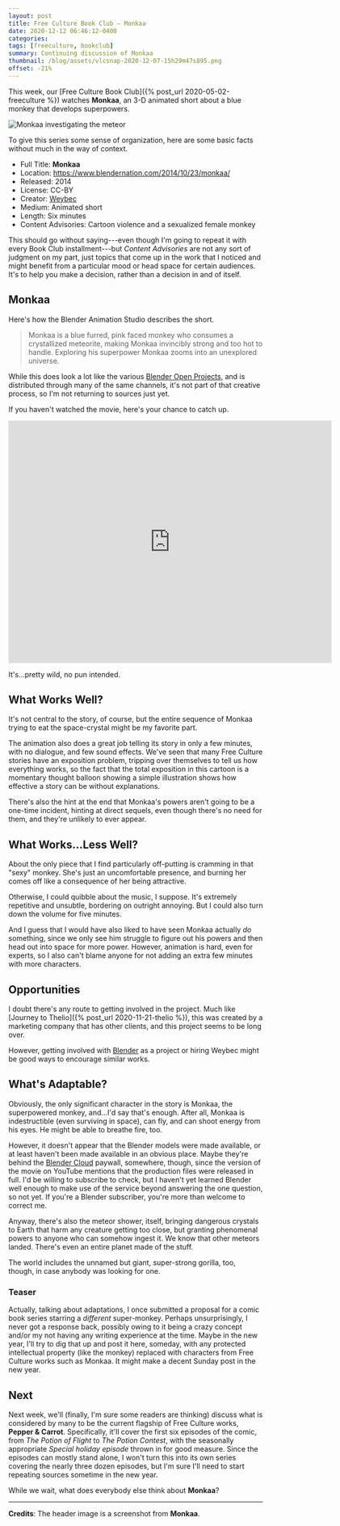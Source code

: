 ```yaml
---
layout: post
title: Free Culture Book Club — Monkaa
date: 2020-12-12 06:46:12-0400
categories:
tags: [freeculture, bookclub]
summary: Continuing discussion of Monkaa
thumbnail: /blog/assets/vlcsnap-2020-12-07-15h29m47s895.png
offset: -21%
---
```


This week, our [Free Culture Book Club]({% post_url 2020-05-02-freeculture %}) watches **Monkaa**, an 3-D animated short about a blue monkey that develops superpowers.

![Monkaa investigating the meteor](/blog/assets/vlcsnap-2020-12-07-15h29m47s895.png "Monkaa investigating the meteor")

To give this series some sense of organization, here are some basic facts without much in the way of context.

 * Full Title:  **Monkaa**
 * Location:  <https://www.blendernation.com/2014/10/23/monkaa/>
 * Released:  2014
 * License:  CC-BY
 * Creator:  [Weybec](http://www.weybec.com/)
 * Medium:  Animated short
 * Length:  Six minutes
 * Content Advisories:  Cartoon violence and a sexualized female monkey

This should go without saying---even though I'm going to repeat it with every Book Club installment---but *Content Advisories* are not any sort of judgment on my part, just topics that come up in the work that I noticed and might benefit from a particular mood or head space for certain audiences.  It's to help you make a decision, rather than a decision in and of itself.

## Monkaa

Here's how the Blender Animation Studio describes the short.

 > Monkaa is a blue furred, pink faced monkey who consumes a crystallized meteorite, making Monkaa invincibly strong and too hot to handle. Exploring his superpower Monkaa zooms into an unexplored universe.

While this does look a lot like the various [Blender Open Projects](https://www.blender.org/about/projects/), and is distributed through many of the same channels, it's not part of that creative process, so I'm not returning to sources just yet.

If you haven't watched the movie, here's your chance to catch up.

<iframe
  src="https://archive.org/embed/Monkaa"
  width="640"
  height="480"
  frameborder="0"
  webkitallowfullscreen="true"
  mozallowfullscreen="true"
  allowfullscreen
>
</iframe>

It's...pretty wild, no pun intended.

## What Works Well?

It's not central to the story, of course, but the entire sequence of Monkaa trying to eat the space-crystal might be my favorite part.

The animation also does a great job telling its story in only a few minutes, with no dialogue, and few sound effects.  We've seen that many Free Culture stories have an exposition problem, tripping over themselves to tell us how everything works, so the fact that the total exposition in this cartoon is a momentary thought balloon showing a simple illustration shows how effective a story can be without explanations.

There's also the hint at the end that Monkaa's powers aren't going to be a one-time incident, hinting at direct sequels, even though there's no need for them, and they're unlikely to ever appear.

## What Works...Less Well?

About the only piece that I find particularly off-putting is cramming in that "sexy" monkey.  She's just an uncomfortable presence, and burning her comes off like a consequence of her being attractive.

Otherwise, I could quibble about the music, I suppose.  It's extremely repetitive and unsubtle, bordering on outright annoying.  But I could also turn down the volume for five minutes.

And I guess that I would have also liked to have seen Monkaa actually *do* something, since we only see him struggle to figure out his powers and then head out into space for more power.  However, animation is hard, even for experts, so I also can't blame anyone for not adding an extra few minutes with more characters.

## Opportunities

I doubt there's any route to getting involved in the project.  Much like [Journey to Thelio]({% post_url 2020-11-21-thelio %}), this was created by a marketing company that has other clients, and this project seems to be long over.

However, getting involved with [Blender](https://www.blender.org/) as a project or hiring Weybec might be good ways to encourage similar works.

## What's Adaptable?

Obviously, the only significant character in the story is Monkaa, the superpowered monkey, and...I'd say that's enough.  After all, Monkaa is indestructible (even surviving in space), can fly, and can shoot energy from his eyes.  He might be able to breathe fire, too.

However, it doesn't appear that the Blender models were made available, or at least haven't been made available in an obvious place.  Maybe they're behind the [Blender Cloud](https://cloud.blender.org/welcome) paywall, somewhere, though, since the version of the movie on YouTube mentions that the production files were released in full.  I'd be willing to subscribe to check, but I haven't yet learned Blender well enough to make use of the service beyond answering the one question, so not yet.  If you're a Blender subscriber, you're more than welcome to correct me.

Anyway, there's also the meteor shower, itself, bringing dangerous crystals to Earth that harm any creature getting too close, but granting phenomenal powers to anyone who can somehow ingest it.  We know that other meteors landed.  There's even an entire planet made of the stuff.

The world includes the unnamed but giant, super-strong gorilla, too, though, in case anybody was looking for one.

### Teaser

Actually, talking about adaptations, I once submitted a proposal for a comic book series starring a *different* super-monkey.  Perhaps unsurprisingly, I never got a response back, possibly owing to it being a crazy concept and/or my not having any writing experience at the time.  Maybe in the new year, I'll try to dig that up and post it here, someday, with any protected intellectual property (like the monkey) replaced with characters from Free Culture works such as Monkaa.  It might make a decent Sunday post in the new year.

## Next

Next week, we'll (finally, I'm sure some readers are thinking) discuss what is considered by many to be the current flagship of Free Culture works, **Pepper & Carrot**.  Specifically, it'll cover the first six episodes of the comic, from *The Potion of Flight* to *The Potion Contest*, with the seasonally appropriate *Special holiday episode* thrown in for good measure.  Since the episodes can mostly stand alone, I won't turn this into its own series covering the nearly three dozen episodes, but I'm sure I'll need to start repeating sources sometime in the new year.

While we wait, what does everybody else think about **Monkaa**?

* * *

**Credits**:  The header image is a screenshot from **Monkaa**.
